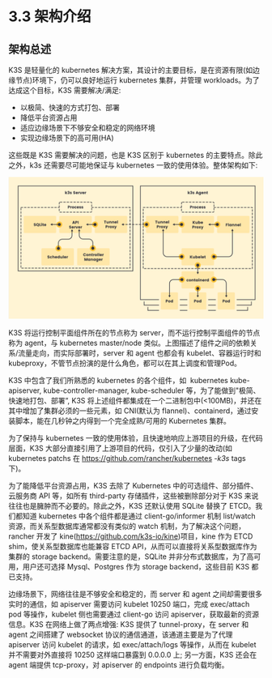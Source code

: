 # 3.3 架构介绍

## 架构总述
K3S 是轻量化的 kubernetes 解决方案，其设计的主要目标，是在资源有限(如边缘节点)环境下，仍可以良好地运行 kubernetes 集群，并管理 workloads。为了达成这个目标，K3S 需要解决/满足:
- 以极简、快速的方式打包、部署
- 降低平台资源占用
- 适应边缘场景下不够安全和稳定的网络环境
- 实现边缘场景下的高可用(HA)

这些既是 K3S 需要解决的问题，也是 K3S 区别于 kubernetes 的主要特点。除此之外，k3s 还需要尽可能地保证与 kubernetes 一致的使用体验。整体架构如下:

![architecture](image/architecture.png)

K3S 将运行控制平面组件所在的节点称为 server，而不运行控制平面组件的节点称为 agent，与 kubernetes master/node 类似。上图描述了组件之间的依赖关系/流量走向，而实际部署时，server 和 agent 也都会有 kubelet、容器运行时和 kubeproxy，不管节点扮演的是什么角色，都可以在其上调度和管理Pod。

K3S 中包含了我们所熟悉的 kubernetes 的各个组件，如  kubernetes kube-apiserver, kube-controller-manager, kube-scheduler 等，为了能做到"极简、快速地打包、部署”, K3S 将上述组件都集成在一个二进制包中(<100MB)，并还在其中增加了集群必须的一些元素，如 CNI(默认为 flannel)、containerd，通过安装脚本，能在几秒钟之内得到一个完全成熟/可用的 Kubernetes 集群。

为了保持与 kubernetes 一致的使用体验，且快速地响应上游项目的升级，在代码层面，K3S 大部分直接引用了上游项目的代码，仅引入了少量的改动(如 kubernetes patchs 在 https://github.com/rancher/kubernetes *-k3s* tags 下)。

为了能降低平台资源占用，K3S 去除了 Kubernetes 中的可选组件、部分插件、云服务商 API 等，如所有 third-party 存储插件，这些被删除部分对于 K3S 来说往往也是臃肿而不必要的。除此之外，K3S 还默认使用 SQLite 替换了 ETCD。我们都知道 kubernetes 中各个组件都是通过 client-go/informer 机制 list/watch 资源，而关系型数据库通常都没有类似的 watch 机制，为了解决这个问题，rancher 开发了 kine(https://github.com/k3s-io/kine)项目，kine 作为 ETCD shim，使关系型数据库也能兼容 ETCD API，从而可以直接将关系型数据库作为集群的 storage backend。需要注意的是，SQLite 并非分布式数据库，为了高可用，用户还可选择 Mysql、Postgres 作为 storage backend，这些目前 K3S 都已支持。

边缘场景下，网络往往是不够安全和稳定的，而 server 和 agent 之间却需要很多实时的通信，如 apiserver 需要访问 kubelet 10250 端口，完成 exec/attach pod 等操作，kubelet 侧也需要通过 client-go 访问 apiserver，获取最新的资源信息。K3S 在网络上做了两点增强: K3S 提供了 tunnel-proxy，在 server 和 agent 之间搭建了 websocket 协议的通信通道，该通道主要是为了代理 apiserver 访问 kubelet 的请求，如 exec/attach/logs 等操作，从而在 kubelet 并不需要对外直接将 10250 这样端口暴露到 0.0.0.0 上; 另一方面，K3S 还会在 agent 端提供 tcp-proxy，对 apiserver 的 endpoints 进行负载均衡。